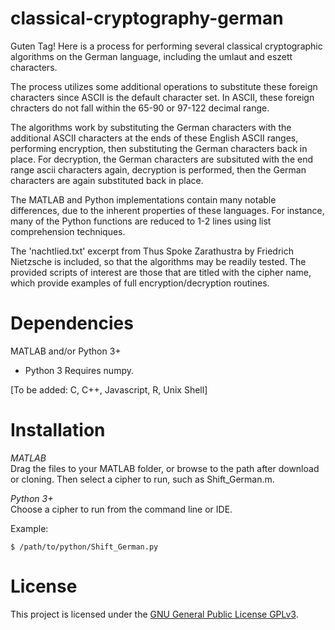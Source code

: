 # classical-cryptography-german

Guten Tag!  Here is a process for performing several classical cryptographic algorithms on the German language, including the umlaut and eszett characters.  

The process utilizes some additional operations to substitute these foreign characters since ASCII is the default character set.  In ASCII, these foreign chracters do not fall within the 65-90 or 97-122 decimal range.  

The algorithms work by substituting the German characters with the additional ASCII characters at the ends of these English ASCII ranges, performing encryption, then substituting the German characters back in place.  For decryption, the German characters are subsituted with the end range ascii characters again, decryption is performed, then the German characters are again substituted back in place.

The MATLAB and Python implementations contain many notable differences, due to the inherent properties of these languages.  For instance, many of the Python functions are reduced to 1-2 lines using list comprehension techniques.

The 'nachtlied.txt' excerpt from Thus Spoke Zarathustra by Friedrich Nietzsche is included, so that the algorithms may be readily tested.  The provided scripts of interest are those that are titled with the cipher name, which provide examples of full encryption/decryption routines.

Dependencies 
===
MATLAB and/or Python 3+
* Python 3 Requires numpy.  

[To be added: C, C++, Javascript, R, Unix Shell]

Installation
===
*MATLAB*  
Drag the files to your MATLAB folder, or browse to the path after download or cloning.  Then select a cipher to run, such as Shift_German.m.

*Python 3+*  
Choose a cipher to run from the command line or IDE.  

Example:
```
$ /path/to/python/Shift_German.py
```
 
License
===

This project is licensed under the [GNU General Public License GPLv3](https://www.gnu.org/licenses/gpl-3.0.en.html).

